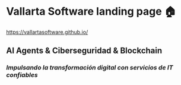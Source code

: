 # Vallarta Software landing page 🏠 
https://vallartasoftware.github.io/

## AI Agents &amp; Ciberseguridad &amp; Blockchain
### *Impulsando la transformación digital con servicios de IT confiables* ###
